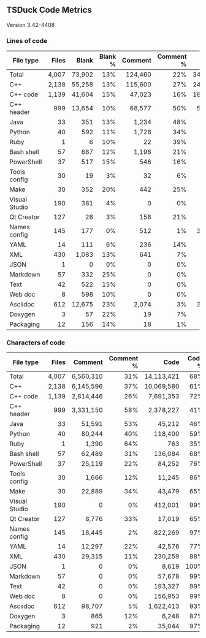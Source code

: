 ## TSDuck Code Metrics

Version 3.42-4408

### Lines of code

| File type     |      Files |      Blank |   Blank % |    Comment | Comment % |       Code |    Code % |      Total |
| ------------- | ---------: | ---------: | --------: | ---------: | --------: | ---------: | --------: | ---------: |
| Total         |      4,007 |     73,902 |       13% |    124,460 |       22% |    349,073 |       63% |    547,435 |
| C++           |      2,138 |     55,258 |       13% |    115,600 |       27% |    242,066 |       58% |    412,924 |
| C++ code      |      1,139 |     41,604 |       15% |     47,023 |       16% |    188,715 |       68% |    277,342 |
| C++ header    |        999 |     13,654 |       10% |     68,577 |       50% |     53,351 |       39% |    135,582 |
| Java          |         33 |        351 |       13% |      1,234 |       48% |        981 |       38% |      2,566 |
| Python        |         40 |        592 |       11% |      1,728 |       34% |      2,720 |       53% |      5,040 |
| Ruby          |          1 |          6 |       10% |         22 |       39% |         28 |       50% |         56 |
| Bash shell    |         57 |        687 |       12% |      1,198 |       21% |      3,619 |       65% |      5,504 |
| PowerShell    |         37 |        517 |       15% |        546 |       16% |      2,267 |       68% |      3,330 |
| Tools config  |         30 |         19 |        3% |         32 |        6% |        457 |       89% |        508 |
| Make          |         30 |        352 |       20% |        442 |       25% |        962 |       54% |      1,756 |
| Visual Studio |        190 |        381 |        4% |          0 |        0% |      7,637 |       95% |      8,018 |
| Qt Creator    |        127 |         28 |        3% |        158 |       21% |        565 |       75% |        751 |
| Names config  |        145 |        177 |        0% |        512 |        1% |     30,207 |       97% |     30,896 |
| YAML          |         14 |        111 |        6% |        236 |       14% |      1,255 |       78% |      1,602 |
| XML           |        430 |      1,083 |       13% |        641 |        7% |      6,529 |       79% |      8,253 |
| JSON          |          1 |          0 |        0% |          0 |        0% |        226 |      100% |        226 |
| Markdown      |         57 |        332 |       25% |          0 |        0% |        977 |       74% |      1,309 |
| Text          |         42 |        522 |       15% |          0 |        0% |      2,926 |       84% |      3,448 |
| Web doc       |          8 |        598 |       10% |          0 |        0% |      5,025 |       89% |      5,623 |
| Asciidoc      |        612 |     12,675 |       23% |      2,074 |        3% |     39,512 |       72% |     54,261 |
| Doxygen       |          3 |         57 |       22% |         19 |        7% |        178 |       70% |        254 |
| Packaging     |         12 |        156 |       14% |         18 |        1% |        936 |       84% |      1,110 |

### Characters of code

| File type     |      Files |    Comment | Comment % |       Code |    Code % |      Total |
| ------------- | ---------: | ---------: | --------: | ---------: | --------: | ---------: |
| Total         |      4,007 |  6,560,310 |       31% | 14,113,421 |       68% | 20,747,650 |
| C++           |      2,138 |  6,145,596 |       37% | 10,069,580 |       61% | 16,270,434 |
| C++ code      |      1,139 |  2,814,446 |       26% |  7,691,353 |       72% | 10,547,403 |
| C++ header    |        999 |  3,331,150 |       58% |  2,378,227 |       41% |  5,723,031 |
| Java          |         33 |     51,591 |       53% |     45,212 |       46% |     97,154 |
| Python        |         40 |     80,244 |       40% |    118,400 |       59% |    199,236 |
| Ruby          |          1 |      1,390 |       64% |        763 |       35% |      2,159 |
| Bash shell    |         57 |     62,489 |       31% |    136,084 |       68% |    199,260 |
| PowerShell    |         37 |     25,119 |       22% |     84,252 |       76% |    109,888 |
| Tools config  |         30 |      1,666 |       12% |     11,245 |       86% |     12,930 |
| Make          |         30 |     22,889 |       34% |     43,479 |       65% |     66,720 |
| Visual Studio |        190 |          0 |        0% |    412,001 |       99% |    412,398 |
| Qt Creator    |        127 |      8,776 |       33% |     17,019 |       65% |     25,823 |
| Names config  |        145 |     18,445 |        2% |    822,269 |       97% |    840,891 |
| YAML          |         14 |     12,297 |       22% |     42,576 |       77% |     54,984 |
| XML           |        430 |     29,315 |       11% |    230,259 |       88% |    260,657 |
| JSON          |          1 |          0 |        0% |      8,619 |      100% |      8,619 |
| Markdown      |         57 |          0 |        0% |     57,678 |       99% |     58,010 |
| Text          |         42 |          0 |        0% |    193,327 |       99% |    193,850 |
| Web doc       |          8 |          0 |        0% |    156,953 |       99% |    157,551 |
| Asciidoc      |        612 |     98,707 |        5% |  1,622,413 |       93% |  1,733,795 |
| Doxygen       |          3 |        865 |       12% |      6,248 |       87% |      7,170 |
| Packaging     |         12 |        921 |        2% |     35,044 |       97% |     36,121 |
